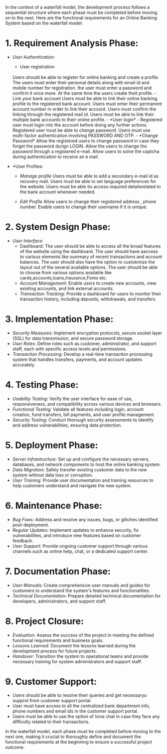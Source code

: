 In the context of a waterfall model, the development process follows a sequential structure where each phase must be completed before moving on to the next. Here are the functional requirements for an Online Banking System based on the waterfall model:

# 1. Requirement Analysis Phase:
   - *User Authentication:*
     - User registration<br>
     <br>
       Users should be able to register for online banking and create a profile.
       The users must enter their personal details along with email id and mobile number for registration.
       the user must enter a password and confirm it once more.
       At the same time the users create theit profile.
     - Link your bank account
       Users must be able to link their online banking profile to the registered bank account.
       Users must enter their permanent account number in order to link their account.
       Users must confirm the linking through the registered mail id.
       Users must be able to link their multiple bank accounts to their online profile.
     - *User login*
     - Registered user must login into the account before doing any further actions.
       Registered user must be able to change password.
       Users must use multi-factor authentication involving PASSWORD AND OTP.
     - *Change Password*
       Allow the registered users to change password in case they forget the password durign LOGIN.
       Allow the users to change the password through a registered e-mail.
       Allow users to solve the captcha during authentication to receive an e mail.
       
   - *User Profiles:
      - *Manage profile*
        Users must be able to add a secondary e-mail id as recovery mail.
        Users must be able to set language preferences for the website.
        Users must be able tio access required detailsrelated to the bank account whenever needed.
     
      - *Edit Profile*
        Allow users to change their registered address , phone number.
        Enable users to change their username if it is unique.
        
     

# 2. System Design Phase:
   - *User Interface:*
      - Dashboard:
        The user should be able to access all the broad features of the website using the dashboard.
        The user should have aaccess to various elements like summary of recent transactions and account balances.
        The user should also have the option to custokmize the layout out of the several available options.
        The user should be able to choose from various options available like cards,accounts,loans,insurance,Forex etc.
      - *Account Management:* Enable users to create new accounts, view existing accounts, and link external accounts.
      - *Transaction Tracking:* Provide a dashboard for users to monitor their transaction history, including deposits, withdrawals, and transfers.

# 3. Implementation Phase:
   - *Security Measures:* Implement encryption protocols, secure socket layer (SSL) for data transmission, and secure password storage.
   - *User Roles:* Define roles such as customer, administrator, and support staff, each with specific access levels and permissions.
   - *Transaction Processing:* Develop a real-time transaction processing system that handles transfers, payments, and account updates accurately.

# 4. Testing Phase:
   - *Usability Testing:* Verify the user interface for ease of use, responsiveness, and compatibility across various devices and browsers.
   - *Functional Testing:* Validate all features including login, account creation, fund transfers, bill payments, and user profile management.
   - *Security Testing:* Conduct thorough security assessments to identify and address vulnerabilities, ensuring data protection.

# 5. Deployment Phase:
   - *Server Infrastructure:* Set up and configure the necessary servers, databases, and network components to host the online banking system.
   - *Data Migration:* Safely transfer existing customer data to the new system without data loss or corruption.
   - *User Training:* Provide user documentation and training resources to help customers understand and navigate the new system.

# 6. Maintenance Phase:
   - *Bug Fixes:* Address and resolve any issues, bugs, or glitches identified post-deployment.
   - *Regular Updates:* Implement updates to enhance security, fix vulnerabilities, and introduce new features based on customer feedback.
   - *User Support:* Provide ongoing customer support through various channels such as online help, chat, or a dedicated support center.

# 7. Documentation Phase:
   - *User Manuals:* Create comprehensive user manuals and guides for customers to understand the system's features and functionalities.
   - *Technical Documentation:* Prepare detailed technical documentation for developers, administrators, and support staff.

# 8. Project Closure:
   - *Evaluation:*
     Assess the success of the project in meeting the defined functional requirements and business goals.
   - *Lessons Learned:* Document the lessons learned during the development process for future projects.
   - *Handover:* Transition the system to operational teams and provide necessary training for system administrators and support staff.
# 9. Customer Support:
  - Users should be able to resolve their queries and get necessaryu supprot from customer support portal.
  - User must have access to all the centralized bank department info, phone numbers and email ids in the customer support portal.
  - Users must be able to use the option of loive chat in case they face any difficulty related to their transactions.



In the waterfall model, each phase must be completed before moving to the next one, making it crucial to thoroughly define and document the functional requirements at the beginning to ensure a successful project outcome.
